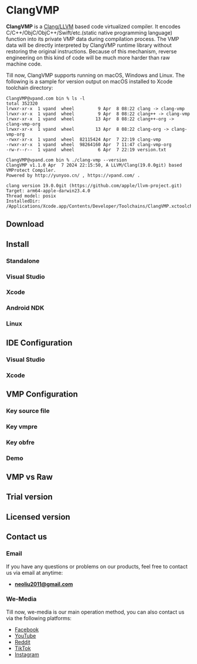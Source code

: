 # ClangVMP
**ClangVMP** is a [Clang/LLVM](https://clang.llvm.org/) based code virtualized compiler. It encodes C/C++/ObjC/ObjC++/Swift/etc.(static native programming language) function into its private VMP data during compilation process. The VMP data will be directly interpreted by ClangVMP runtime library without restoring the original instructions. Because of this mechanism, reverse engineering on this kind of code will be much more harder than raw machine code.

Till now, ClangVMP supports running on macOS, Windows and Linux. The following is a sample for version output on macOS installed to Xcode toolchain directory:
```shell
ClangVMP@vpand.com bin % ls -l
total 352320
lrwxr-xr-x  1 vpand  wheel         9 Apr  8 08:22 clang -> clang-vmp
lrwxr-xr-x  1 vpand  wheel         9 Apr  8 08:22 clang++ -> clang-vmp
lrwxr-xr-x  1 vpand  wheel        13 Apr  8 08:22 clang++-org -> clang-vmp-org
lrwxr-xr-x  1 vpand  wheel        13 Apr  8 08:22 clang-org -> clang-vmp-org
-rwxr-xr-x  1 vpand  wheel  82115424 Apr  7 22:19 clang-vmp
-rwxr-xr-x  1 vpand  wheel  98264160 Apr  7 11:47 clang-vmp-org
-rw-r--r--  1 vpand  wheel         6 Apr  7 22:19 version.txt

ClangVMP@vpand.com bin % ./clang-vmp --version
ClangVMP v1.1.0 Apr  7 2024 22:15:50, A LLVM/Clang(19.0.0git) based VMProtect Compiler.
Powered by http://yunyoo.cn/ , https://vpand.com/ .

clang version 19.0.0git (https://github.com/apple/llvm-project.git)
Target: arm64-apple-darwin23.4.0
Thread model: posix
InstalledDir: /Applications/Xcode.app/Contents/Developer/Toolchains/ClangVMP.xctoolchain/usr/bin
```

## Download
## Install
### Standalone
### Visual Studio
### Xcode
### Android NDK
### Linux
## IDE Configuration
### Visual Studio
### Xcode
## VMP Configuration
### Key source file
### Key vmpre
### Key obfre
### Demo
## VMP vs Raw
## Trial version
## Licensed version
## Contact us
### Email
If you have any questions or problems on our products, feel free to contact us via email at anytime: 
 * **neoliu2011@gmail.com**
### We-Media
Till now, we-media is our main operation method, you can also contact us via the following platforms:
 * [Facebook](https://www.facebook.com/people/Jesse-Liu/61555693542797/)
 * [YouTube](https://www.youtube.com/@JesseVPAND/)
 * [Reddit](https://www.reddit.com/user/JesseVPAND/)
 * [TikTok](https://www.tiktok.com/@jessevpand/)
 * [Instagram](https://www.instagram.com/jessevpand/)
